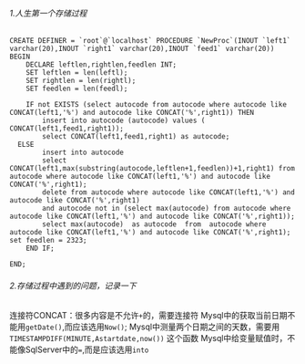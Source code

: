 ###### 1.人生第一个存储过程
```
CREATE DEFINER = `root`@`localhost` PROCEDURE `NewProc`(INOUT `left1` varchar(20),INOUT `right1` varchar(20),INOUT `feed1` varchar(20))
BEGIN
	DECLARE leftlen,rightlen,feedlen INT;
	SET leftlen = len(leftl);
	SET rightlen = len(rightl);
	SET feedlen = len(feedl);
	
	IF not EXISTS (select autocode from autocode where autocode like CONCAT(left1,'%') and autocode like CONCAT('%',right1)) THEN
		insert into autocode (autocode) values ( CONCAT(left1,feed1,right1));
		select CONCAT(left1,feed1,right1) as autocode;
  ELSE 
		insert into autocode 
		select CONCAT(left1,max(substring(autocode,leftlen+1,feedlen))+1,right1) from autocode where autocode like CONCAT(left1,'%') and autocode like CONCAT('%',right1);
		delete from autocode where autocode like CONCAT(left1,'%') and autocode like CONCAT('%',right1)
		and autocode not in (select max(autocode) from autocode where autocode like CONCAT(left1,'%') and autocode like CONCAT('%',right1));
		select max(autocode)  as autocode  from  autocode where autocode like CONCAT(left1,'%') and autocode like CONCAT('%',right1);
set feedlen = 2323;
	END IF;
   
END;
```

###### 2.存储过程中遇到的问题，记录一下
连接符CONCAT：很多内容是不允许`+`的，需要连接符
Mysql中的获取当前日期不能用`getDate()`,而应该选用`Now()`;
Mysql中测量两个日期之间的天数，需要用 `TIMESTAMPDIFF(MINUTE,Astartdate,now())` 这个函数
Mysql中给变量赋值时，不能像SqlServer中的`=`,而是应该选用`into`
